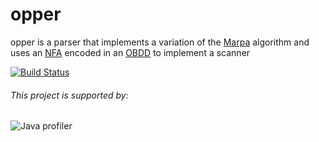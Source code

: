 # opper
opper is a parser that implements a variation of the [Marpa](https://jeffreykegler.github.io/Marpa-web-site) algorithm and uses an [NFA](https://en.wikipedia.org/wiki/Nondeterministic_finite_automaton) encoded in an [OBDD](https://en.wikipedia.org/wiki/Binary_decision_diagram) to implement a scanner

[![Build Status](https://drone.io/github.com/theangrydev/opper/status.png)](https://drone.io/github.com/theangrydev/opper/latest) 

###### This project is supported by:
![Java profiler](https://www.ej-technologies.com/images/product_banners/jprofiler_small.png "Java profiler")
